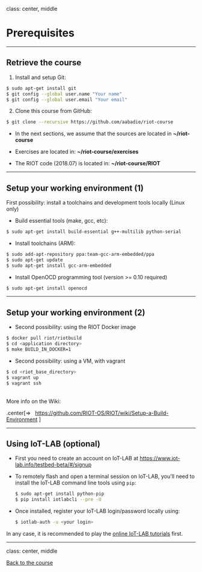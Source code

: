 class: center, middle

# Prerequisites

---

## Retrieve the course

1. Install and setup Git:
```sh
$ sudo apt-get install git
$ git config --global user.name "Your name"
$ git config --global user.email "Your email"
```
2. Clone this course from GitHub:
```sh
$ git clone --recursive https://github.com/aabadie/riot-course
```

- In the next sections, we assume that the sources are located in
**~/riot-course**

- Exercises are located in: **~/riot-course/exercises**

- The RIOT code (2018.07) is located in: **~/riot-course/RIOT**

---

## Setup your working environment (1)

First possibility: install a toolchains and development tools locally (Linux only)

- Build essential tools (make, gcc, etc):
```sh
$ sudo apt-get install build-essential g++-multilib python-serial
```
- Install toolchains (ARM):
```sh
$ sudo add-apt-repository ppa:team-gcc-arm-embedded/ppa
$ sudo apt-get update
$ sudo apt-get install gcc-arm-embedded
```
- Install OpenOCD programming tool (version >= 0.10 required)
```sh
$ sudo apt-get install openocd
```

---

## Setup your working environment (2)

- Second possibility: using the RIOT Docker image
```sh
$ docker pull riot/riotbuild
$ cd <application directory>
$ make BUILD_IN_DOCKER=1
```

- Second possibility: using a VM, with vagrant
```sh
$ cd <riot_base_directory>
$ vagrant up
$ vagrant ssh
```

<br>
More info on the Wiki:

.center[&#x21d2; &nbsp;&nbsp;https://github.com/RIOT-OS/RIOT/wiki/Setup-a-Build-Environment
]

---

## Using IoT-LAB (optional)

- First you need to create an account on IoT-LAB at
  <a href=https://www.iot-lab.info/testbed-beta/#/signup>
  https://www.iot-lab.info/testbed-beta/#/signup</a>

- To remotely flash and open a terminal session on IoT-LAB, you'll need to
  install the IoT-LAB command line tools using `pip`:
  ```sh
  $ sudo apt-get install python-pip
  $ pip install iotlabcli --pre -U
  ```

- Once installed, register your IoT-LAB login/password locally using:
  ```sh
  $ iotlab-auth -u <your login>
  ```

In any case, it is recommended to play the
[online IoT-LAB tutorials](https://www.iot-lab.info/tutorials/) first.

---

class: center, middle

[Back to the course](https://github.com/aabadie/riot-course#content-of-the-course)
